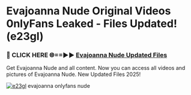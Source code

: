# Evajoanna Nude Original Videos 0nlyFans Leaked - Files Updated! (e23gl)

<h3>🔴 CLICK HERE 🌐==►► <a href="https://tinyurl.com/4mcuefdz" rel="nofollow">Evajoanna Nude Updated Files</a></h3>

Get Evajoanna Nude and all content. Now you can access all videos and pictures of Evajoanna Nude. New Updated Files 2025!

[![e23gl](https://i.imgur.com/StAQSOY.gif)](https://tinyurl.com/4mcuefdz)
evajoanna onlyfans nude